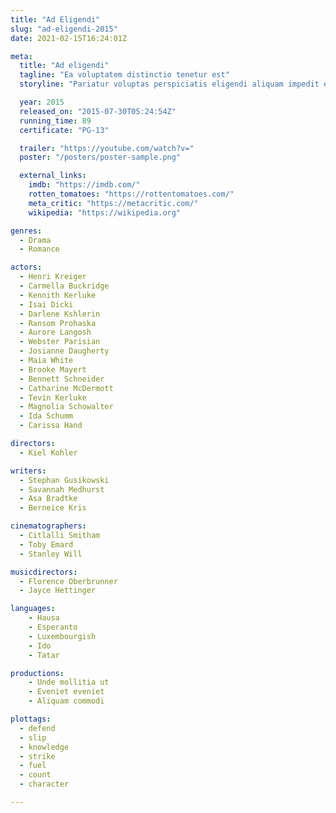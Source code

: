 ```yaml
---
title: "Ad Eligendi"
slug: "ad-eligendi-2015"
date: 2021-02-15T16:24:01Z

meta:
  title: "Ad eligendi"
  tagline: "Ea voluptatem distinctio tenetur est"
  storyline: "Pariatur voluptas perspiciatis eligendi aliquam impedit et nostrum et quidem non modi voluptates laboriosam nemo autem officiis sunt labore sit veniam ullam exercitationem maxime"

  year: 2015
  released_on: "2015-07-30T05:24:54Z"
  running_time: 89
  certificate: "PG-13"

  trailer: "https://youtube.com/watch?v="
  poster: "/posters/poster-sample.png"

  external_links:
    imdb: "https://imdb.com/"
    rotten_tomatoes: "https://rottentomatoes.com/"
    meta_critic: "https://metacritic.com/"
    wikipedia: "https://wikipedia.org"

genres:
  - Drama
  - Romance

actors:
  - Henri Kreiger
  - Carmella Buckridge
  - Kennith Kerluke
  - Isai Dicki
  - Darlene Kshlerin
  - Ransom Prohaska
  - Aurore Langosh
  - Webster Parisian
  - Josianne Daugherty
  - Maia White
  - Brooke Mayert
  - Bennett Schneider
  - Catharine McDermott
  - Tevin Kerluke
  - Magnolia Schowalter
  - Ida Schumm
  - Carissa Hand

directors:
  - Kiel Kohler

writers:
  - Stephan Gusikowski
  - Savannah Medhurst
  - Asa Bradtke
  - Berneice Kris

cinematographers:
  - Citlalli Smitham
  - Toby Emard
  - Stanley Will

musicdirectors:
  - Florence Oberbrunner
  - Jayce Hettinger

languages:
    - Hausa
    - Esperanto
    - Luxembourgish
    - Ido
    - Tatar

productions:
    - Unde mollitia ut
    - Eveniet eveniet
    - Aliquam commodi

plottags:
  - defend
  - slip
  - knowledge
  - strike
  - fuel
  - count
  - character

---
```


